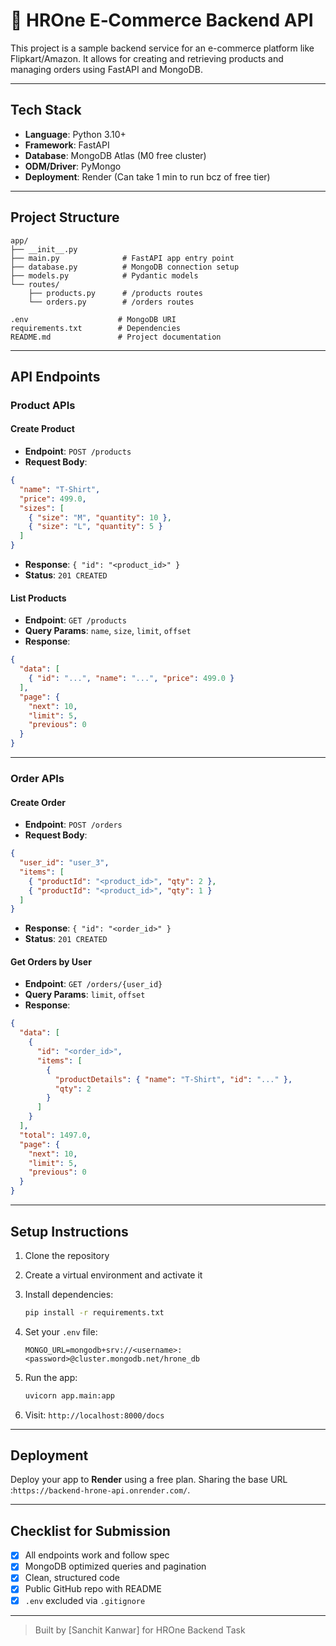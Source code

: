 # 🛒 HROne E‑Commerce Backend API

This project is a sample backend service for an e-commerce platform like Flipkart/Amazon. It allows for creating and retrieving products and managing orders using FastAPI and MongoDB.

---

##  Tech Stack

* **Language**: Python 3.10+
* **Framework**: FastAPI
* **Database**: MongoDB Atlas (M0 free cluster)
* **ODM/Driver**: PyMongo
* **Deployment**: Render (Can take 1 min to run bcz of free tier)

---

##  Project Structure

```
app/
├── __init__.py
├── main.py              # FastAPI app entry point
├── database.py          # MongoDB connection setup
├── models.py            # Pydantic models
└── routes/
    ├── products.py      # /products routes
    └── orders.py        # /orders routes

.env                    # MongoDB URI
requirements.txt        # Dependencies
README.md               # Project documentation
```

---

##  API Endpoints

###  Product APIs

####  Create Product

* **Endpoint**: `POST /products`
* **Request Body**:

```json
{
  "name": "T-Shirt",
  "price": 499.0,
  "sizes": [
    { "size": "M", "quantity": 10 },
    { "size": "L", "quantity": 5 }
  ]
}
```

* **Response**: `{ "id": "<product_id>" }`
* **Status**: `201 CREATED`

####  List Products

* **Endpoint**: `GET /products`
* **Query Params**: `name`, `size`, `limit`, `offset`
* **Response**:

```json
{
  "data": [
    { "id": "...", "name": "...", "price": 499.0 }
  ],
  "page": {
    "next": 10,
    "limit": 5,
    "previous": 0
  }
}
```

---

###  Order APIs

####  Create Order

* **Endpoint**: `POST /orders`
* **Request Body**:

```json
{
  "user_id": "user_3",
  "items": [
    { "productId": "<product_id>", "qty": 2 },
    { "productId": "<product_id>", "qty": 1 }
  ]
}
```

* **Response**: `{ "id": "<order_id>" }`
* **Status**: `201 CREATED`

####  Get Orders by User

* **Endpoint**: `GET /orders/{user_id}`
* **Query Params**: `limit`, `offset`
* **Response**:

```json
{
  "data": [
    {
      "id": "<order_id>",
      "items": [
        {
          "productDetails": { "name": "T-Shirt", "id": "..." },
          "qty": 2
        }
      ]
    }
  ],
  "total": 1497.0,
  "page": {
    "next": 10,
    "limit": 5,
    "previous": 0
  }
}
```

---

##  Setup Instructions

1. Clone the repository
2. Create a virtual environment and activate it
3. Install dependencies:

   ```bash
   pip install -r requirements.txt
   ```
4. Set your `.env` file:

   ```env
   MONGO_URL=mongodb+srv://<username>:<password>@cluster.mongodb.net/hrone_db
   ```
5. Run the app:

   ```bash
   uvicorn app.main:app 
   ```
6. Visit: `http://localhost:8000/docs`

---

##  Deployment

Deploy your app to **Render**  using a free plan. Sharing the base URL :`https://backend-hrone-api.onrender.com/`.

---

##  Checklist for Submission

* [x] All endpoints work and follow spec
* [x] MongoDB optimized queries and pagination
* [x] Clean, structured code
* [x] Public GitHub repo with README
* [x] `.env` excluded via `.gitignore`

---

>  Built by \[Sanchit Kanwar] for HROne Backend Task 
